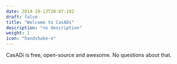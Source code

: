 ```yaml
---
date: 2014-10-13T20:07:19Z
draft: false
title: "Welcome to CasADi"
description: "no description"
weight: 1
icon: "handshake-o"
---
```


CasADi is free, open-source and awesome. No questions about that.
